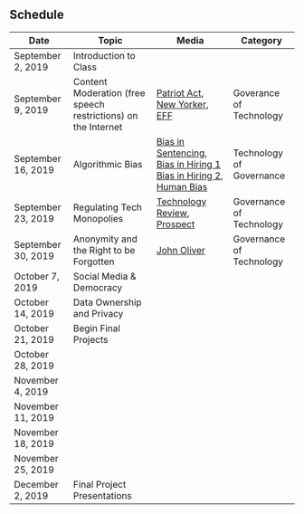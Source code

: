 ## Schedule 

|Date | Topic | Media| Category|
|---	|---	|---	| --- |
|September 2, 2019| Introduction to Class |   	| |
|September 9, 2019| Content Moderation (free speech restrictions)  on the Internet| [Patriot Act](https://www.youtube.com/watch?v=5CQ5-NMzG8s), [New Yorker](https://www.newyorker.com/news/q-and-a/the-underworld-of-online-content-moderation), [EFF](https://www.eff.org/deeplinks/2019/04/content-moderation-broken-let-us-count-ways)| Goverance of Technology |
|September 16, 2019|Algorithmic Bias|[Bias in Sentencing](https://www.propublica.org/article/machine-bias-risk-assessments-in-criminal-sentencing), [Bias in Hiring 1](https://www.reuters.com/article/us-amazon-com-jobs-automation-insight/amazon-scraps-secret-ai-recruiting-tool-that-showed-bias-against-women-idUSKCN1MK08G) [Bias in Hiring 2](https://qz.com/1427621/companies-are-on-the-hook-if-their-hiring-algorithms-are-biased/), [Human Bias](https://economix.blogs.nytimes.com/2011/04/14/time-and-judgment/)| Technology of Governance|
|September 23, 2019|Regulating Tech Monopolies|[Technology Review](https://www.technologyreview.com/s/613640/big-tech-monopoly-breakup-amazon-apple-facebook-google-regulation-policy/), [Prospect](https://prospect.org/article/how-regulate-tech-platforms)| Governance of Technology |
|September 30, 2019|Anonymity and the Right to be Forgotten|[John Oliver](https://www.youtube.com/watch?v=r-ERajkMXw0)| Governance of Technology |
|October 7, 2019|Social Media & Democracy|   	| |
|October 14, 2019|Data Ownership and Privacy|	|  |
|October 21, 2019|Begin Final Projects|   	||
|October 28, 2019|  |   	||
|November 4, 2019|  |   	||
|November 11, 2019|  |   	||
|November 18, 2019|  |   	||
|November 25, 2019|  |   	||
|December 2, 2019| Final Project Presentations|   	||
